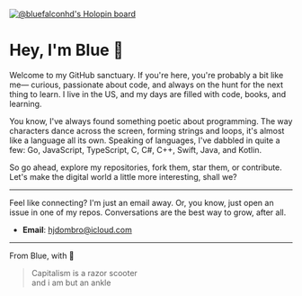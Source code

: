 [![@bluefalconhd's Holopin board](https://holopin.me/bluefalconhd)](https://holopin.io/@bluefalconhd)

# Hey, I'm Blue 👋

Welcome to my GitHub sanctuary. If you're here, you're probably a bit like me— curious, passionate about code, and always on the hunt for the next thing to learn. I live in the US, and my days are filled with code, books, and learning.

You know, I've always found something poetic about programming. The way characters dance across the screen, forming strings and loops, it's almost like a language all its own. Speaking of languages, I've dabbled in quite a few: Go, JavaScript, TypeScript, C, C#, C++, Swift, Java, and Kotlin.

So go ahead, explore my repositories, fork them, star them, or contribute. Let's make the digital world a little more interesting, shall we?

---

Feel like connecting? I'm just an email away. Or, you know, just open an issue in one of my repos. Conversations are the best way to grow, after all.

<!-- - **Twitter**: [@bluefalconhd_gh](https://twitter.com/bluefalconhd_gh) -->
- **Email**: [hjdombro@icloud.com](mailto:hjdombro@icloud.com)

---

From Blue, with 💙

> Capitalism is a razor scooter  
> and i am but an ankle
